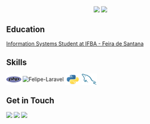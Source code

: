 #

<div align="center">
<img height="180em" src="https://github-readme-stats.vercel.app/api?username=FelipeMaced0&show_icons=true&theme=codeSTACKr&include_all_commits=true&count_private=true"/>
 <img height="180em" src="https://github-readme-stats.vercel.app/api/top-langs/?username=FelipeMaced0&layout=compact&langs_count=4&theme=codeSTACKr"/>
</div>

## Education

<a href="https://portal.ifba.edu.br/feira-de-santana/ensino/curso/graduacoes/bsi/index">Information Systems Student at IFBA - Feira de Santana</a>

## Skills

<div style="display: inline_block">
<img align="center" alt="Felipe-PHP" height="30" width="40" src="https://raw.githubusercontent.com/devicons/devicon/master/icons/php/php-original.svg">
 <img align="center" alt="Felipe-Laravel" height="30" width="40" src="https://img.shields.io/badge/-D14836?style=for-the-badge&logo=laravel&logoColor=white">
<img align="center" alt="Felipe-Python" height="30" width="40" src="https://raw.githubusercontent.com/devicons/devicon/master/icons/python/python-original.svg">
<img align="center" alt="Felipe-MySQL" height="30" width="40" src="https://raw.githubusercontent.com/devicons/devicon/master/icons/mysql/mysql-original.svg">
</div>

## Get in Touch
<a href="https://www.linkedin.com/in/felipemaced0/" target="_blank"><img src="https://img.shields.io/badge/-LinkedIn-%230077B5?style=for-the-badge&logo=linkedin&logoColor=white" target="_blank"></a> 
<a href="mailto:fmacedo746@gmail.com" target="_blank"><img src="https://img.shields.io/badge/Gmail-D14836?style=for-the-badge&logo=gmail&logoColor=white" target="_blank"></a> 
<a href="https://portfolio-jxkg.vercel.app/" target="_blank"><img src="https://img.shields.io/badge/Portfolio-FFA116?style=for-the-badge&logo=bookstack&logoColor=white" target="_blank"></a> 
